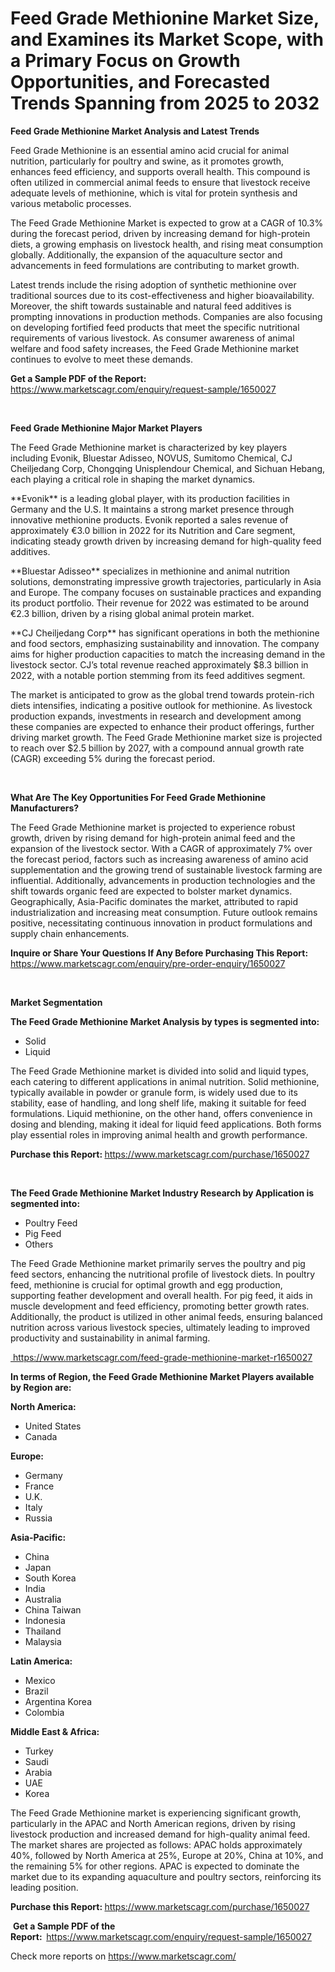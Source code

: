 <p><h1>Feed Grade Methionine Market Size, and Examines its Market Scope, with a Primary Focus on Growth Opportunities, and Forecasted Trends Spanning from 2025 to 2032</h1></p><p><strong>Feed Grade Methionine Market Analysis and Latest Trends</strong></p>
<p><p>Feed Grade Methionine is an essential amino acid crucial for animal nutrition, particularly for poultry and swine, as it promotes growth, enhances feed efficiency, and supports overall health. This compound is often utilized in commercial animal feeds to ensure that livestock receive adequate levels of methionine, which is vital for protein synthesis and various metabolic processes.</p><p>The Feed Grade Methionine Market is expected to grow at a CAGR of 10.3% during the forecast period, driven by increasing demand for high-protein diets, a growing emphasis on livestock health, and rising meat consumption globally. Additionally, the expansion of the aquaculture sector and advancements in feed formulations are contributing to market growth. </p><p>Latest trends include the rising adoption of synthetic methionine over traditional sources due to its cost-effectiveness and higher bioavailability. Moreover, the shift towards sustainable and natural feed additives is prompting innovations in production methods. Companies are also focusing on developing fortified feed products that meet the specific nutritional requirements of various livestock. As consumer awareness of animal welfare and food safety increases, the Feed Grade Methionine market continues to evolve to meet these demands.</p></p>
<p><strong>Get a Sample PDF of the Report:&nbsp;</strong> <a href="https://www.marketscagr.com/enquiry/request-sample/1650027?utm_campaign=2723&utm_medium=2&utm_source=Github&utm_content=ia&utm_term=23032025&utm_id=feed-grade-methionine">https://www.marketscagr.com/enquiry/request-sample/1650027</a></p>
<p>&nbsp;</p>
<p><strong>Feed Grade Methionine Major Market Players</strong></p>
<p><p>The Feed Grade Methionine market is characterized by key players including Evonik, Bluestar Adisseo, NOVUS, Sumitomo Chemical, CJ Cheiljedang Corp, Chongqing Unisplendour Chemical, and Sichuan Hebang, each playing a critical role in shaping the market dynamics.</p><p>**Evonik** is a leading global player, with its production facilities in Germany and the U.S. It maintains a strong market presence through innovative methionine products. Evonik reported a sales revenue of approximately €3.0 billion in 2022 for its Nutrition and Care segment, indicating steady growth driven by increasing demand for high-quality feed additives.</p><p>**Bluestar Adisseo** specializes in methionine and animal nutrition solutions, demonstrating impressive growth trajectories, particularly in Asia and Europe. The company focuses on sustainable practices and expanding its product portfolio. Their revenue for 2022 was estimated to be around €2.3 billion, driven by a rising global animal protein market.</p><p>**CJ Cheiljedang Corp** has significant operations in both the methionine and food sectors, emphasizing sustainability and innovation. The company aims for higher production capacities to match the increasing demand in the livestock sector. CJ’s total revenue reached approximately $8.3 billion in 2022, with a notable portion stemming from its feed additives segment.</p><p>The market is anticipated to grow as the global trend towards protein-rich diets intensifies, indicating a positive outlook for methionine. As livestock production expands, investments in research and development among these companies are expected to enhance their product offerings, further driving market growth. The Feed Grade Methionine market size is projected to reach over $2.5 billion by 2027, with a compound annual growth rate (CAGR) exceeding 5% during the forecast period.</p></p>
<p>&nbsp;</p>
<p><strong>What Are The Key Opportunities For Feed Grade Methionine Manufacturers?</strong></p>
<p><p>The Feed Grade Methionine market is projected to experience robust growth, driven by rising demand for high-protein animal feed and the expansion of the livestock sector. With a CAGR of approximately 7% over the forecast period, factors such as increasing awareness of amino acid supplementation and the growing trend of sustainable livestock farming are influential. Additionally, advancements in production technologies and the shift towards organic feed are expected to bolster market dynamics. Geographically, Asia-Pacific dominates the market, attributed to rapid industrialization and increasing meat consumption. Future outlook remains positive, necessitating continuous innovation in product formulations and supply chain enhancements.</p></p>
<p><strong>Inquire or Share Your Questions If Any Before Purchasing This Report:</strong> <a href="https://www.marketscagr.com/enquiry/pre-order-enquiry/1650027?utm_campaign=2723&utm_medium=2&utm_source=Github&utm_content=ia&utm_term=23032025&utm_id=feed-grade-methionine">https://www.marketscagr.com/enquiry/pre-order-enquiry/1650027</a></p>
<p>&nbsp;</p>
<p><strong>Market Segmentation</strong></p>
<p><strong>The Feed Grade Methionine Market Analysis by types is segmented into:</strong></p>
<p><ul><li>Solid</li><li>Liquid</li></ul></p>
<p><p>The Feed Grade Methionine market is divided into solid and liquid types, each catering to different applications in animal nutrition. Solid methionine, typically available in powder or granule form, is widely used due to its stability, ease of handling, and long shelf life, making it suitable for feed formulations. Liquid methionine, on the other hand, offers convenience in dosing and blending, making it ideal for liquid feed applications. Both forms play essential roles in improving animal health and growth performance.</p></p>
<p><strong>Purchase this Report:&nbsp;</strong><a href="https://www.marketscagr.com/purchase/1650027?utm_campaign=2723&utm_medium=2&utm_source=Github&utm_content=ia&utm_term=23032025&utm_id=feed-grade-methionine">https://www.marketscagr.com/purchase/1650027</a></p>
<p>&nbsp;</p>
<p><strong>The Feed Grade Methionine Market Industry Research by Application is segmented into:</strong></p>
<p><ul><li>Poultry Feed</li><li>Pig Feed</li><li>Others</li></ul></p>
<p><p>The Feed Grade Methionine market primarily serves the poultry and pig feed sectors, enhancing the nutritional profile of livestock diets. In poultry feed, methionine is crucial for optimal growth and egg production, supporting feather development and overall health. For pig feed, it aids in muscle development and feed efficiency, promoting better growth rates. Additionally, the product is utilized in other animal feeds, ensuring balanced nutrition across various livestock species, ultimately leading to improved productivity and sustainability in animal farming.</p></p>
<p><a href="https://www.marketscagr.com/feed-grade-methionine-market-r1650027?utm_campaign=2723&utm_medium=2&utm_source=Github&utm_content=ia&utm_term=23032025&utm_id=feed-grade-methionine">&nbsp;https://www.marketscagr.com/feed-grade-methionine-market-r1650027</a></p>
<p><strong>In terms of Region, the Feed Grade Methionine Market Players available by Region are:</strong></p>
<p>
    <p> <strong> North America: </strong>
        <ul>
            <li>United States</li>
            <li>Canada</li>
        </ul>
        </p> 
    <p> <strong> Europe: </strong>
        <ul>
            <li>Germany</li>
            <li>France</li>
            <li>U.K.</li>
            <li>Italy</li>
            <li>Russia</li>
        </ul>
        </p> 
    <p> <strong> Asia-Pacific: </strong>
        <ul>
            <li>China</li>
            <li>Japan</li>
            <li>South Korea</li>
            <li>India</li>
            <li>Australia</li>
            <li>China Taiwan</li>
            <li>Indonesia</li>
            <li>Thailand</li>
            <li>Malaysia</li>
        </ul>
        </p> 
    <p> <strong> Latin America: </strong>
        <ul>
            <li>Mexico</li>
            <li>Brazil</li>
            <li>Argentina Korea</li>
            <li>Colombia</li>
        </ul>
        </p> 
    <p> <strong> Middle East & Africa: </strong>
        <ul>
            <li>Turkey</li>
            <li>Saudi</li>
            <li>Arabia</li>
            <li>UAE</li>
            <li>Korea</li>
        </ul>
    </p>
    </p>
<p><p>The Feed Grade Methionine market is experiencing significant growth, particularly in the APAC and North American regions, driven by rising livestock production and increased demand for high-quality animal feed. The market shares are projected as follows: APAC holds approximately 40%, followed by North America at 25%, Europe at 20%, China at 10%, and the remaining 5% for other regions. APAC is expected to dominate the market due to its expanding aquaculture and poultry sectors, reinforcing its leading position.</p></p>
<p><strong>Purchase this Report: </strong><a href="https://www.marketscagr.com/purchase/1650027?utm_campaign=2723&utm_medium=2&utm_source=Github&utm_content=ia&utm_term=23032025&utm_id=feed-grade-methionine">https://www.marketscagr.com/purchase/1650027</a></p>
<p>&nbsp;<strong>Get a Sample PDF of the Report:&nbsp;&nbsp;</strong><a href="https://www.marketscagr.com/enquiry/request-sample/1650027?utm_campaign=2723&utm_medium=2&utm_source=Github&utm_content=ia&utm_term=23032025&utm_id=feed-grade-methionine">https://www.marketscagr.com/enquiry/request-sample/1650027</a></p>
<p><strong></strong></p>
<p>Check more reports on <a href="https://www.marketscagr.com/?utm_campaign=2723&utm_medium=2&utm_source=Github&utm_content=ia&utm_term=23032025&utm_id=feed-grade-methionine">https://www.marketscagr.com/</a></p>